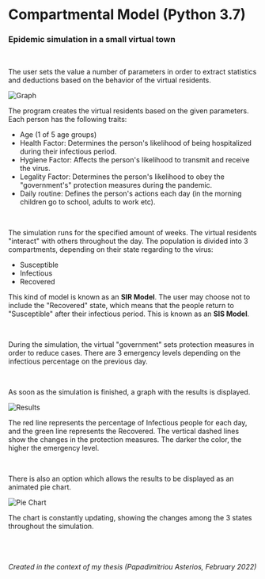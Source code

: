 # Compartmental Model (Python 3.7)
### Epidemic simulation in a small virtual town

<br>

The user sets the value a number of parameters in order to extract statistics and deductions based on the behavior of the virtual residents.

![Graph](https://user-images.githubusercontent.com/25060780/149682101-7bc337ca-5cbc-47b2-93ab-d24a6f3e2138.png)

The program creates the virtual residents based on the given parameters. Each person has the following traits:
- Age (1 of 5 age groups)
- Health Factor: Determines the person's likelihood of being hospitalized during their infectious period.
- Hygiene Factor: Affects the person's likelihood to transmit and receive the virus.
- Legality Factor: Determines the person's likelihood to obey the "government's" protection measures during the pandemic.
- Daily routine: Defines the person's actions each day (in the morning children go to school, adults to work etc).

<br>

The simulation runs for the specified amount of weeks. The virtual residents "interact" with others throughout the day.
The population is divided into 3 compartments, depending on their state regarding to the virus:
- Susceptible
- Infectious
- Recovered

This kind of model is known as an **SIR Model**.
The user may choose not to include the "Recovered" state, which means that the people return to "Susceptible" after their infectious period. This is known as an **SIS Model**.

<br>

During the simulation, the virtual "government" sets protection measures in order to reduce cases. There are 3 emergency levels depending on the infectious percentage on the previous day.

<br>

As soon as the simulation is finished, a graph with the results is displayed.

![Results](https://user-images.githubusercontent.com/25060780/149684756-2840d9e8-80c6-4924-8960-df1e3a63d8d1.png)

The red line represents the percentage of Infectious people for each day, and the green line represents the Recovered.
The vertical dashed lines show the changes in the protection measures. The darker the color, the higher the emergency level.

<br>

There is also an option which allows the results to be displayed as an animated pie chart.

![Pie Chart](https://user-images.githubusercontent.com/25060780/149688012-4dc49d51-24c2-4df1-af16-884fe36b1a39.gif)

The chart is constantly updating, showing the changes among the 3 states throughout the simulation.

<br><br><br>
*Created in the context of my thesis (Papadimitriou Asterios, February 2022)*
